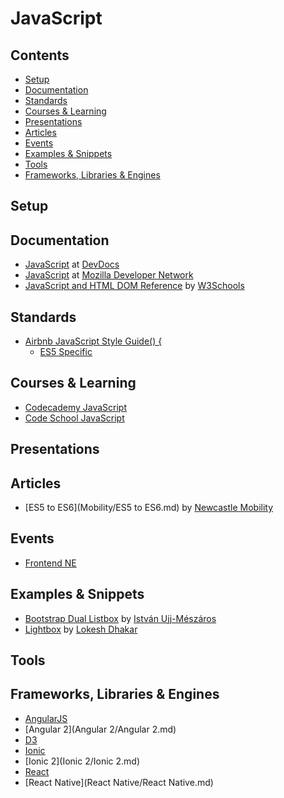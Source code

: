 # JavaScript

## Contents

- [Setup](#setup)
- [Documentation](#documentation)
- [Standards](#standards)
- [Courses & Learning](#courses--learning)
- [Presentations](#presentations)
- [Articles](#articles)
- [Events](#events)
- [Examples & Snippets](#examples--snippets)
- [Tools](#tools)
- [Frameworks, Libraries & Engines](#frameworks-libraries--engines)

## Setup

## Documentation

- [JavaScript](http://devdocs.io/javascript/) at [DevDocs](http://devdocs.io/)
- [JavaScript](https://developer.mozilla.org/en-US/docs/Web/JavaScript) at
  [Mozilla Developer Network](https://developer.mozilla.org/en-US/)
- [JavaScript and HTML DOM Reference](http://www.w3schools.com/jsref/) by
  [W3Schools](http://www.w3schools.com/)

## Standards

- [Airbnb JavaScript Style Guide() {](https://github.com/airbnb/javascript)
  - [ES5 Specific](https://github.com/airbnb/javascript/tree/master/es5)

## Courses & Learning

- [Codecademy JavaScript](https://www.codecademy.com/learn/javascript)
- [Code School JavaScript](https://www.codeschool.com/paths/javascript)

## Presentations

## Articles

- [ES5 to ES6](Mobility/ES5 to ES6.md) by
  [Newcastle Mobility](https://github.com/newcastle-mobility)

## Events

- [Frontend NE](https://frontendne.co.uk/)

## Examples & Snippets

- [Bootstrap Dual Listbox](http://www.virtuosoft.eu/code/bootstrap-duallistbox/) by
  [István Ujj-Mészáros](https://github.com/istvan-ujjmeszaros)
- [Lightbox](http://lokeshdhakar.com/projects/lightbox2/) by
  [Lokesh Dhakar](http://lokeshdhakar.com/)

## Tools

## Frameworks, Libraries & Engines

- [AngularJS](AngularJS/AngularJS.md)
- [Angular 2](Angular 2/Angular 2.md)
- [D3](D3/D3.md)
- [Ionic](Ionic/Ionic.md)
- [Ionic 2](Ionic 2/Ionic 2.md)
- [React](React/React.md)
- [React Native](React Native/React Native.md)
